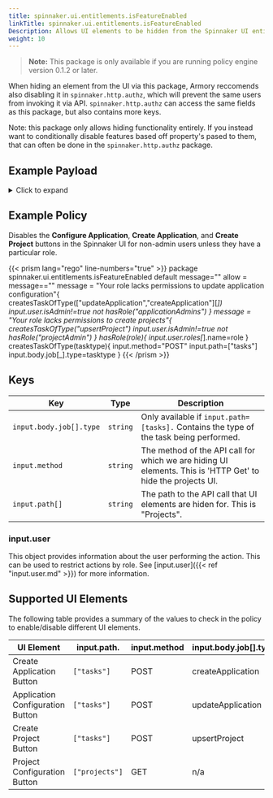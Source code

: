 ```yaml
---
title: spinnaker.ui.entitlements.isFeatureEnabled
linkTitle: spinnaker.ui.entitlements.isFeatureEnabled
Description: Allows UI elements to be hidden from the Spinnaker UI entirely.
weight: 10
---
```


>**Note:** This package is only available if you are running policy engine version 0.1.2 or later.

When hiding an element from the UI via this package, Armory reccomends also disabling it in `spinnaker.http.authz`, which will prevent the same users from invoking it via API. `spinnaker.http.authz` can access the same fields as this package, but also contains more keys.

Note: this package only allows hiding functionality entirely. If you instead want to conditionally disable features based off property's pased to them, that can often be done in the `spinnaker.http.authz` package.

## Example Payload

<details><summary>Click to expand</summary>

```json
{
  "input": {
    "body": {
      "job": [
        {
          "type": "createApplication"
        }
      ]
    },
    "method": "POST",
    "path": [
      "tasks"
    ],
    "user": {
      "isAdmin": false,
      "roles": [
        {
          "name": "armory-io",
          "source": "GITHUB_TEAMS"
        },
        {
          "name": "productmanagers",
          "source": "GITHUB_TEAMS"
        }
      ],
      "username": "myUserName"
    }
  }
}
```
</details>

## Example Policy

Disables the **Configure Application**, **Create Application**, and **Create Project** buttons in the Spinnaker UI for non-admin users unless they have a particular role.

{{< prism lang="rego" line-numbers="true" >}}
    package spinnaker.ui.entitlements.isFeatureEnabled
    default message=""
    allow = message==""
    message = "Your role lacks permissions to update application configuration"{
          createsTaskOfType(["updateApplication","createApplication"][_])
          input.user.isAdmin!=true
          not hasRole("applicationAdmins")
    }
    message = "Your role lacks permissions to create projects"{
          createsTaskOfType("upsertProject")
          input.user.isAdmin!=true
          not hasRole("projectAdmin")
    }
    hasRole(role){
        input.user.roles[_].name=role
    }
    createsTaskOfType(tasktype){
        input.method="POST"
        input.path=["tasks"]
        input.body.job[_].type=tasktype
    }
{{< /prism >}}

## Keys

| Key                     | Type     | Description                                                                                                 |
| ----------------------- | -------- | ----------------------------------------------------------------------------------------------------------- |
| `input.body.job[].type` | `string` | Only available if `input.path=[tasks].` Contains the type of the task being performed.                      |
| `input.method`          | `string` | The method of the API call for which we are hiding UI elements. This is 'HTTP Get' to hide the projects UI. |
| `input.path[]`          | `string` | The path to the API call that UI elements are hiden for. This is "Projects".                                |

### input.user

This object provides information about the user performing the action. This can be used to restrict actions by role. See [input.user]({{< ref "input.user.md" >}}) for more information.

## Supported UI Elements

The following table provides a summary of the values to check in the policy to enable/disable different UI elements.

| UI Element                       | input.path.    | input.method | input.body.job[].type  |
| -------------------------------- | -------------- | ------------ | ---------------------- |
| Create Application Button        | `["tasks"]`    | POST         | createApplication      |
| Application Configuration Button | `["tasks"]`    | POST         | updateApplication      |
| Create Project Button            | `["tasks"]`    | POST         | upsertProject          |
| Project Configuration Button     | `["projects"]` | GET          | n/a                    |